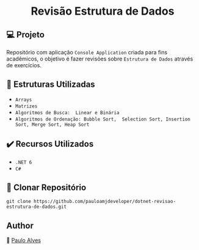 <h1 align="center">Revisão Estrutura de Dados</h1>

## :computer: Projeto

Repositório com aplicação `Console Application` criada para fins acadêmicos, o objetivo é fazer revisões sobre `Estrutura de Dados` através de exercícios.

## :page_facing_up: Estruturas Utilizadas

- ``Arrays``
- ``Matrizes``
- ``Algoritmos de Busca:  Linear e Binária``
- ``Algoritmos de Ordenação: Bubble Sort,  Selection Sort, Insertion Sort, Merge Sort, Heap Sort``

## :heavy_check_mark: Recursos Utilizados

- ``.NET 6``
- ``C#``

## :floppy_disk: Clonar Repositório

```git clone https://github.com/pauloamjdeveloper/dotnet-revisao-estrutura-de-dados.git```

## Author
:boy: [Paulo Alves](https://github.com/pauloamjdeveloper)
